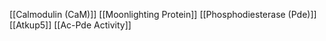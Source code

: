[[Calmodulin (CaM)]]
[[Moonlighting Protein]]
[[Phosphodiesterase (Pde)]]
[[Atkup5]]
[[Ac-Pde Activity]]
